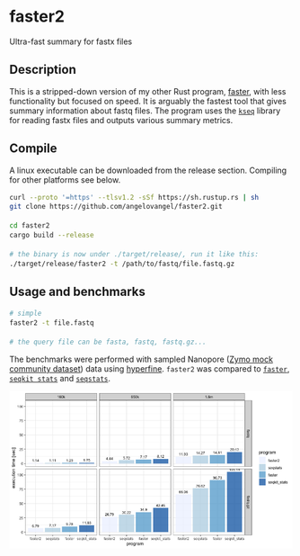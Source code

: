 # faster2
Ultra-fast summary for fastx files

## Description

This is a stripped-down version of my other Rust program, [faster](https://github.com/angelovangel/faster), with less functionality but focused on speed. It is arguably the fastest tool that gives summary information about fastq files. The program uses the [`kseq`](https://github.com/moold/kseq) library for reading fastx files and outputs various summary metrics.

## Compile

A linux executable can be downloaded from the release section. Compiling for other platforms see below.

```bash
curl --proto '=https' --tlsv1.2 -sSf https://sh.rustup.rs | sh
git clone https://github.com/angelovangel/faster2.git

cd faster2
cargo build --release

# the binary is now under ./target/release/, run it like this:
./target/release/faster2 -t /path/to/fastq/file.fastq.gz
````

## Usage and benchmarks

```bash
# simple
faster2 -t file.fastq

# the query file can be fasta, fastq, fastq.gz...
```

The benchmarks were performed with sampled Nanopore ([Zymo mock community dataset](https://github.com/LomanLab/mockcommunity)) data using [hyperfine](https://github.com/sharkdp/hyperfine). `faster2` was compared to [`faster`](https://github.com/angelovangel/faster), [`seqkit stats`](https://bioinf.shenwei.me/seqkit/) and [`seqstats`](https://github.com/clwgg/seqstats).

![img](img/zymo.png)
